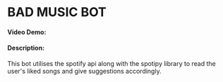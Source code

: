 # BAD MUSIC BOT
#### Video Demo:  <URL HERE>
#### Description:
This bot utilises the spotify api along with the spotipy library to read the user's liked songs and give suggestions accordingly.
